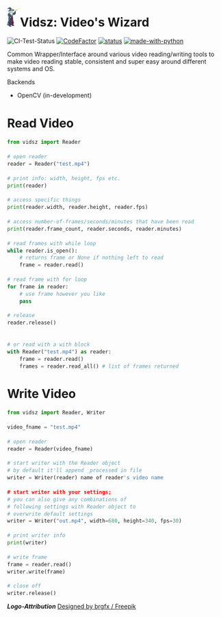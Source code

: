 # <img src="static/logo.png" width="30">Vidsz: Video's Wizard 
![CI-Test-Status](https://github.com/BlueMirrors/vidsz/actions/workflows/ci_tests.yml/badge.svg) [![CodeFactor](https://www.codefactor.io/repository/github/bluemirrors/vidsz/badge?s=8752aa2850f09145fc469fd9a07eafb5144d56fc)](https://www.codefactor.io/repository/github/bluemirrors/vidsz) [![status](https://img.shields.io/pypi/status/ansicolortags.svg)](https://pypi.python.org/pypi/ansicolortags/) [![made-with-python](https://img.shields.io/badge/Made%20with-Python-1f425f.svg)](https://www.python.org/)



Common Wrapper/Interface around various video reading/writing tools to make video reading stable, consistent and super easy around different systems and OS.

Backends

- OpenCV (in-development)

# Read Video

```python
from vidsz import Reader

# open reader
reader = Reader("test.mp4")

# print info: width, height, fps etc.
print(reader)

# access specific things
print(reader.width, reader.height, reader.fps)

# access number-of-frames/seconds/minutes that have been read
print(reader.frame_count, reader.seconds, reader.minutes)

# read frames with while loop
while reader.is_open():
    # returns frame or None if nothing left to read
    frame = reader.read()

# read frame with for loop
for frame in reader:
    # use frame however you like
    pass

# release
reader.release()


# or read with a with block
with Reader("test.mp4") as reader:
    frame = reader.read()
    frames = reader.read_all() # list of frames returned
```

# Write Video

```python
from vidsz import Reader, Writer

video_fname = "test.mp4"

# open reader
reader = Reader(video_fname)

# start writer with the Reader object
# by default it'll append _processed in file
writer = Writer(reader) name of reader's video name

# start writer with your settings;
# you can also give any combinations of
# following settings with Reader object to
# overwrite default settings
writer = Writer("out.mp4", width=680, height=340, fps=30)

# print writer info
print(writer)

# write frame
frame = reader.read()
writer.write(frame)

# close off
writer.release()
```

***Logo-Attribution***
<a href="http://www.freepik.com">Designed by brgfx / Freepik</a>
